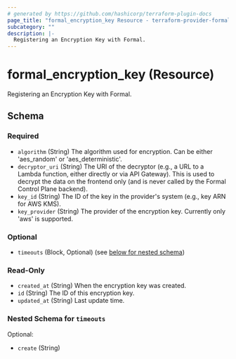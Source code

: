 ```yaml
---
# generated by https://github.com/hashicorp/terraform-plugin-docs
page_title: "formal_encryption_key Resource - terraform-provider-formal"
subcategory: ""
description: |-
  Registering an Encryption Key with Formal.
---
```


# formal_encryption_key (Resource)

Registering an Encryption Key with Formal.



<!-- schema generated by tfplugindocs -->
## Schema

### Required

- `algorithm` (String) The algorithm used for encryption. Can be either 'aes_random' or 'aes_deterministic'.
- `decryptor_uri` (String) The URI of the decryptor (e.g., a URL to a Lambda function, either directly or via API Gateway). This is used to decrypt the data on the frontend only (and is never called by the Formal Control Plane backend).
- `key_id` (String) The ID of the key in the provider's system (e.g., key ARN for AWS KMS).
- `key_provider` (String) The provider of the encryption key. Currently only 'aws' is supported.

### Optional

- `timeouts` (Block, Optional) (see [below for nested schema](#nestedblock--timeouts))

### Read-Only

- `created_at` (String) When the encryption key was created.
- `id` (String) The ID of this encryption key.
- `updated_at` (String) Last update time.

<a id="nestedblock--timeouts"></a>
### Nested Schema for `timeouts`

Optional:

- `create` (String)
